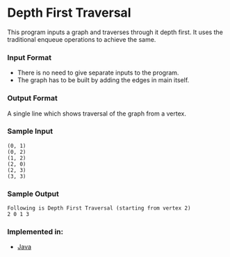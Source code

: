 # Depth First Traversal

This program inputs a graph and traverses through it depth first.
It uses the traditional enqueue operations to achieve the same.

### Input Format

- There is no need to give separate inputs to the program.
- The graph has to be built by adding the edges in main itself.

### Output Format

A single line which shows traversal of the graph from a vertex.

### Sample Input

```
(0, 1)
(0, 2) 
(1, 2) 
(2, 0) 
(2, 3) 
(3, 3)

```
### Sample Output

```
Following is Depth First Traversal (starting from vertex 2)
2 0 1 3

```
### Implemented in:

- [Java](DFSGraph.java)
